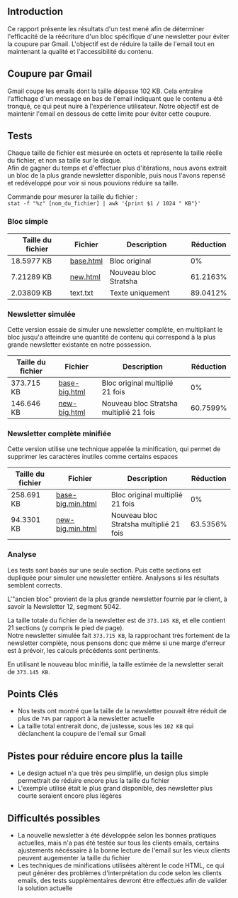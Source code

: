 ## Introduction

Ce rapport présente les résultats d'un test mené afin de déterminer l'efficacité de la réécriture d'un bloc spécifique d'une newsletter pour éviter la coupure par Gmail. L'objectif est de réduire la taille de l'email tout en maintenant la qualité et l'accessibilité du contenu.

## Coupure par Gmail

Gmail coupe les emails dont la taille dépasse 102 KB. Cela entraîne l'affichage d'un message en bas de l'email indiquant que le contenu a été tronqué, ce qui peut nuire à l'expérience utilisateur. Notre objectif est de maintenir l'email en dessous de cette limite pour éviter cette coupure.

## Tests

Chaque taille de fichier est mesurée en octets et représente la taille réelle du fichier, et non sa taille sur le disque.  
Afin de gagner du temps et d'effectuer plus d'itérations, nous avons extrait un bloc de la plus grande newsletter disponible, puis nous l'avons repensé et redéveloppé pour voir si nous pouvions réduire sa taille.

Commande pour mesurer la taille du fichier :  
`stat -f "%z" [nom_du_fichier] | awk '{print $1 / 1024 " KB"}'`

### Bloc simple

| Taille du fichier | Fichier                                                                                                              | Description           | Réduction |
| ----------------- | -------------------------------------------------------------------------------------------------------------------- | --------------------- | --------- |
| 18.5977 KB        | [base.html](http://htmlpreview.github.io/?https://github.com/Stratsha/frc-newsletter/blob/main/newsletter/base.html) | Bloc original         | 0%        |
| 7.21289 KB        | [new.html](http://htmlpreview.github.io/?https://github.com/Stratsha/frc-newsletter/blob/main/newsletter/new.html)   | Nouveau bloc Stratsha | 61.2163%  |
| 2.03809 KB        | text.txt                                                                                                             | Texte uniquement      | 89.0412%  |

### Newsletter simulée

Cette version essaie de simuler une newsletter complète, en multipliant le bloc jusqu'a atteindre une quantité de contenu qui correspond à la plus grande newsletter existante en notre possession.

| Taille du fichier | Fichier                                                                                                                      | Description                             | Réduction |
| ----------------- | ---------------------------------------------------------------------------------------------------------------------------- | --------------------------------------- | --------- |
| 373.715 KB        | [base-big.html](http://htmlpreview.github.io/?https://github.com/Stratsha/frc-newsletter/blob/main/newsletter/base-big.html) | Bloc original multiplié 21 fois         | 0%        |
| 146.646 KB        | [new-big.html](http://htmlpreview.github.io/?https://github.com/Stratsha/frc-newsletter/blob/main/newsletter/new-big.html)   | Nouveau bloc Stratsha multiplié 21 fois | 60.7599%  |

### Newsletter complète minifiée

Cette version utilise une technique appelée la minification, qui permet de supprimer les caractères inutiles comme certains espaces

| Taille du fichier | Fichier                                                                                                                              | Description                             | Réduction |
| ----------------- | ------------------------------------------------------------------------------------------------------------------------------------ | --------------------------------------- | --------- |
| 258.691 KB        | [base-big.min.html](http://htmlpreview.github.io/?https://github.com/Stratsha/frc-newsletter/blob/main/newsletter/base-big.min.html) | Bloc original multiplié 21 fois         | 0%        |
| 94.3301 KB        | [new-big.min.html](http://htmlpreview.github.io/?https://github.com/Stratsha/frc-newsletter/blob/main/newsletter/new-big.min.html)   | Nouveau bloc Stratsha multiplié 21 fois | 63.5356%  |

### Analyse

Les tests sont basés sur une seule section. Puis cette sections est dupliquée pour simuler une newsletter entière. Analysons si les résultats semblent corrects.

L'"ancien bloc" provient de la plus grande newsletter fournie par le client, à savoir la Newsletter 12, segment 5042.

La taille totale du fichier de la newsletter est de `373.145 KB`, et elle contient 21 sections (y compris le pied de page).  
Notre newsletter simulée fait `373.715 KB`, la rapprochant très fortement de la newsletter complète, nous pensons donc que même si une marge d'erreur est à prévoir, les calculs précédents sont pertinents.

En utilisant le nouveau bloc minifié, la taille estimée de la newsletter serait de `373.145 KB`.

## Points Clés

- Nos tests ont montré que la taille de la newsletter pouvait être réduit de plus de `74%` par rapport à la newsletter actuelle
- La taille total entrerait donc, de justesse, sous les `102 KB` qui déclanchent la coupure de l'email sur Gmail

## Pistes pour réduire encore plus la taille

- Le design actuel n'a que très peu simplifié, un design plus simple permettrait de réduire encore plus la taille du fichier
- L'exemple utilisé était le plus grand disponible, des newsletter plus courte seraient encore plus légères

## Difficultés possibles

- La nouvelle newsletter à été développée selon les bonnes pratiques actuelles, mais n'a pas été testée sur tous les clients emails, certains ajustements nécéssaire à la bonne lecture de l'email sur les vieux clients peuvent augementer la taille du fichier
- Les techniques de minifications utilisées altèrent le code HTML, ce qui peut générer des problèmes d'interprétation du code selon les clients emails, des tests supplémentaires devront être effectués afin de valider la solution actuelle
